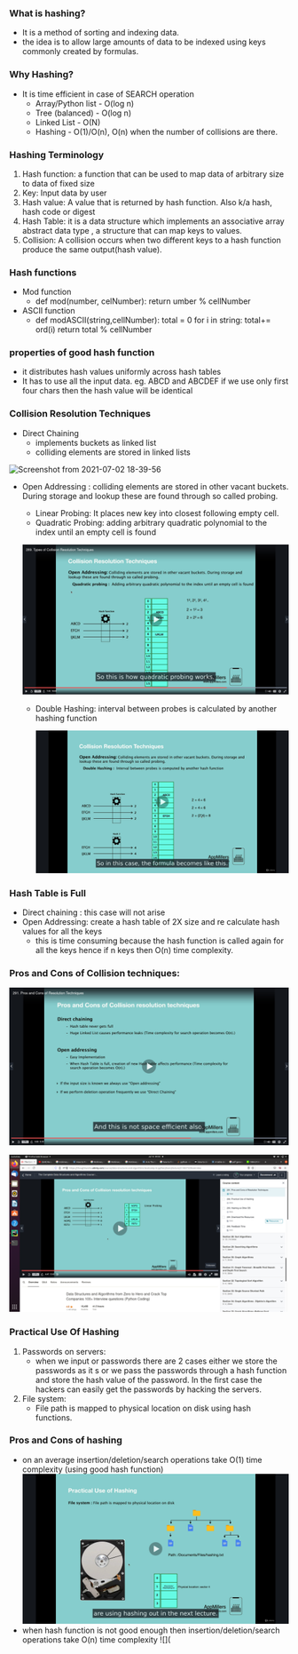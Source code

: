 ### What is hashing?
- It is a method of sorting and indexing data.
- the idea is to allow large amounts of data to be indexed using keys commonly created by formulas.

### Why Hashing?
- It is time efficient in case of SEARCH operation
    - Array/Python list - O(log n)
    - Tree (balanced) - O(log n)
    - Linked List - O(N)
    - Hashing - O(1)/O(n), O(n) when the number of collisions are there.
    
### Hashing Terminology

1. Hash function: a function that can be used to map data of arbitrary size to data of fixed size
2. Key: Input data by user
3. Hash value: A value that is returned by hash function. Also k/a hash, hash code or digest
4. Hash Table: it is a data structure which implements an associative array abstract data type , a structure that can map keys to values.
5. Collision: A collision occurs when two different keys to a hash function produce the same output(hash value).

### Hash functions

- Mod function
    - def mod(number, celNumber):
          return umber % cellNumber
- ASCII function
  - def modASCII(string,cellNumber):
        total = 0
        for i in string:
            total+= ord(i)
        return total % cellNumber 
    
### properties of good hash function
- it distributes hash values uniformly across hash tables
- It has to use all the input data. eg. ABCD and ABCDEF if we use only first four chars then the hash value will be identical

### Collision Resolution Techniques
- Direct Chaining
  - implements buckets as linked list
  - colliding elements are stored in linked lists

![Screenshot from 2021-07-02 18-39-56](https://user-images.githubusercontent.com/41982971/124286313-702ed380-db6c-11eb-8925-0437e9c8f2de.png)

- Open Addressing : colliding elements are stored in other vacant buckets. During storage and lookup these are found through so called probing.
  - Linear Probing: It places new key into closest following empty cell.
  - Quadratic Probing: adding arbitrary quadratic polynomial to the index until an empty cell is found
  
  ![Screenshot from 2021-07-10 08-29-57](https://github.com/CompetitiveCodingLeetcode/LeetcodeEasy/blob/main/Hashing/images/Screenshot%20from%202021-07-10%2008-29-57.png)
  
  - Double Hashing: interval between probes is calculated by another hashing function
    
    ![Screenshot from 2021-07-10 08-33-36](https://github.com/CompetitiveCodingLeetcode/LeetcodeEasy/blob/main/Hashing/images/Screenshot%20from%202021-07-10%2008-33-36.png)
  

### Hash Table is Full

- Direct chaining : this case will not arise
- Open Addressing: create a hash table of 2X size and re calculate hash values for all the keys
   - this is time consuming because the hash function is called again for all the keys hence if n keys then O(n) time complexity.
    
### Pros and Cons of Collision techniques:

![Screenshot from 2021-07-10 08-59-34](https://github.com/CompetitiveCodingLeetcode/LeetcodeEasy/blob/main/Hashing/images/Screenshot%20from%202021-07-10%2008-59-34.png)

![](https://github.com/CompetitiveCodingLeetcode/LeetcodeEasy/blob/main/Hashing/images/Screenshot%20from%202021-07-10%2009-00-50.png)


### Practical Use Of Hashing

1. Passwords on servers:
    - when we input or passwords there are 2 cases either we store the passwords as it s or we pass the passwords through a hash function and store the hash value of the password. In the first case the hackers can easily get the passwords by hacking the servers.
2. File system:
    -  File path is mapped to physical location on disk using hash functions.

### Pros and Cons of hashing
- on an average insertion/deletion/search operations take O(1) time complexity (using good hash function)
![](https://github.com/CompetitiveCodingLeetcode/LeetcodeEasy/blob/main/Hashing/images/Screenshot%20from%202021-07-10%2013-23-25.png)
- when hash function is not good enough then insertion/deletion/search operations take O(n) time complexity
![](

      
